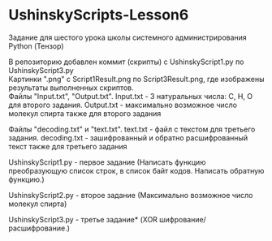 # UshinskyScripts-Lesson6
Задание для шестого урока школы системного администрирования Python (Тензор)

В репозиторию добавлен коммит (скрипты) с UshinskyScript1.py по UshinskyScript3.py  
Картинки ".png" c Script1Result.png по Script3Result.png, где изображены результаты выполненных скриптов.    
Файлы "Input.txt", "Output.txt". 
Input.txt - 3 натуральных числа: C, H, O для второго задания. Output.txt - максимально возможное число молекул спирта также для второго задания  

Файлы "decoding.txt" и "text.txt". text.txt - файл с текстом для третьего задания. decoding.txt - зашифрованный и обратно расшифрованный текст также для третьего задания


UshinskyScript1.py - первое задание (Написать функцию преобразующую список строк, в список байт кодов. Написать обратную функцию.)  

UshinskyScript2.py - второе задание (Максимально возможное число молекул спирта)  

UshinskyScript3.py - третье задание* (XOR шифрование/расшифрование.)
